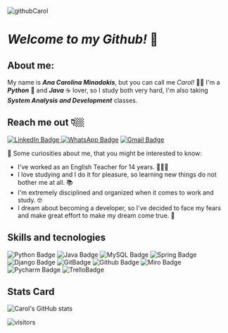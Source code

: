 ![githubCarol](https://user-images.githubusercontent.com/60453802/109641435-75353500-7b30-11eb-9500-5e34b27cf49e.jpg)
#  _Welcome to my Github!_ 🤗


## About me:
My name is _**Ana Carolina Minadakis**_, but you can call me _Carol!_ 🙌🏼
I'm a **_Python_** 🐍 and **_Java_** ☕ lover, so I study both very hard, I'm also taking _**System Analysis and Development**_ classes.

## Reach me out 👇🏼
[ ![LinkedIn Badge](https://img.shields.io/badge/LinkedIn-blue?style=flat-square&logo=Linkedin&logoColor=white&link=https://www.linkedin.com/in/ana-carolina-minadakis-053452a7/)
](https://www.linkedin.com/in/ana-carolina-minadakis-053452a7/)
[ ![WhatsApp Badge](https://img.shields.io/badge/WhatsApp-25D366?style=flat-square&logo=whatsapp&logoColor=white&link=https://api.whatsapp.com/send?phone=17992221333)](https://api.whatsapp.com/send?phone=17992221333)
[ ![Gmail Badge](https://img.shields.io/badge/Gmail-D14836?style=flat-square&logo=gmail&logoColor=white&link=mailto:carolminadakis@gmail.com)
](mailto:carolminadakis@gmail.com)


📌 Some curiosities about me, that you might be interested to know:
 - I've worked as an English Teacher for 14 years. 👩🏼‍🏫
 - I love studying and I do it for pleasure, so learning new things do not bother me at all. 📚
 - I'm extremely disciplined and organized when it comes to work and study. 🤓
 - I dream about becoming a developer, so I've decided to face my fears and make great effort to make my dream come true. 🥰
 
 ## Skills and tecnologies

![Python Badge](https://img.shields.io/badge/Python-3776AB?style=for-the-badge&logo=python&logoColor=white)
![Java Badge](https://img.shields.io/badge/Java-ED8B00?style=for-the-badge&logo=java&logoColor=white)
![MySQL Badge](https://img.shields.io/badge/MySQL-4479A1?style=for-the-badge&logo=mysql&logoColor=white)
![Spring Badge](https://img.shields.io/badge/Spring-6DB33F?style=for-the-badge&logo=spring&logoColor=white)
![Django Badge](https://img.shields.io/badge/Django-092E20?style=for-the-badge&logo=django&logoColor=white)
![GitBadge](https://img.shields.io/badge/Git-F05032?style=for-the-badge&logo=git&logoColor=white)
![Github Badge](https://img.shields.io/badge/Github-181717?style=for-the-badge&logo=github&logoColor=white)
![Miro Badge](https://img.shields.io/badge/miro-050038?style=for-the-badge&logo=miro&logoColor=white)
![Pycharm Badge](https://img.shields.io/badge/pycharm-000000?style=for-the-badge&logo=pycharm&logoColor=white)
![TrelloBadge](https://img.shields.io/badge/trello-0079BF?style=for-the-badge&logo=trello&logoColor=white)

 ## Stats Card
 
![Carol's GitHub stats](https://github-readme-stats.vercel.app/api?username=carolminadakis&count_private=true&show_icons=true&hide=prs,contribs&theme=omni)

![visitors](https://visitor-badge.laobi.icu/badge?page_id=carolminadakis.visitor-badge.issue.1)
<!--
